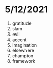 # 5/12/2021

1. gratitude
2. slam
3. evil
4. accent
5. imagination
6. elsewhere
7. champion
8. framework
